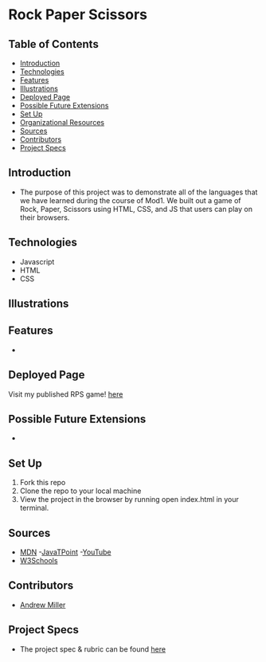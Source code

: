 # Rock Paper Scissors

## Table of Contents
  - [Introduction](#introduction)
  - [Technologies](#technologies)
  - [Features](#features)
  - [Illustrations](#illustrations)
  - [Deployed Page](#deployed-page)
  - [Possible Future Extensions](#possible-future-extensions)
  - [Set Up](#set-up)
  - [Organizational Resources](#organizational-resources)
  - [Sources](#sources)
  - [Contributors](#contributors)
  - [Project Specs](#project-specs)
## Introduction
  - The purpose of this project was to demonstrate all of the languages that we have learned during the course of Mod1.  We built out a game of Rock, Paper, Scissors using HTML, CSS, and JS that users can play on their browsers.

## Technologies
  - Javascript
  - HTML
  - CSS

## Illustrations
  
## Features
- 

## Deployed Page
Visit my published RPS game! [here](https://andrewmiller45.github.io/rps-m1-final/)

## Possible Future Extensions
  - 

## Set Up
1. Fork this repo
2. Clone the repo to your local machine
3. View the project in the browser by running open index.html in your terminal.
## Sources
  - [MDN](http://developer.mozilla.org/en-US/)
  -[JavaTPoint](https://www.javatpoint.com/how-to-check-a-radio-button-using-javascript)
  -[YouTube](https://www.youtube.com/)
  - [W3Schools](https://www.w3schools.com/)
## Contributors
  - [Andrew Miller](https://github.com/andrewmiller45)
## Project Specs
  - The project spec & rubric can be found [here]()
